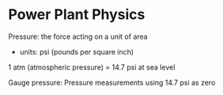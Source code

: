 # Power Plant Physics
Pressure: the force acting on a unit of area
- units: psi (pounds per square inch)

1 atm (atmospheric pressure) = 14.7 psi at sea level

Gauge pressure: Pressure measurements using 14.7 psi as zero

